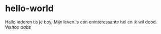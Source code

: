 # hello-world
Hallo iederen tis je boy,
Mijn leven is een oninteressante hel en ik wil dood.
Wahoo *dabs* 

